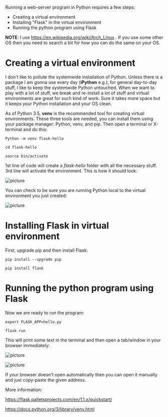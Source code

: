 Running a web-server program in Python requires a few steps:
 - Creating a virtual environment
 - Installing "Flask" in the virtual environment
 - Running the python program using Flask
 

**NOTE**: I use https://en.wikipedia.org/wiki/Arch_Linux . If you use some other OS then you need to search a bit for how you can do the same on your OS.  

 
 # Creating a virtual environment
 
 I don't like to pollute the systemwide installation of Python. Unless there is a package I am gonna use every day (**iPython** e.g.), for general day-to-day stuff, 
 I like to keep the systemwide Python untouched. When we want to play with a lot of stuff, we break and re-install a lot of stuff and virtual environments are great for such kind of work. Sure it takes more space but it keeps your Python installation and your OS clean. 
 
 As of Python 3.5, **venv** is the recommended tool for creating virtual environments. These three tools are needed, you can install them using your package manager: Python, venv, and pip. Then open a terminal or X-terminal and do this:
 
 `Python -m venv flask-hello`
 
 `cd flask-hello`
 
 `source bin/activate`
 
1st line of code will create a *flask-hello* folder with all the necessary stuff. 3rd line will activate the environment. This is how it should look:

![picture](https://i.postimg.cc/mrrrNtwK/Screenshot-from-2020-10-16-22-50-20.png)

You can check to be sure you are running Python local to the virtual environment you just created:

![picture](https://i.postimg.cc/J73G8VG6/Screenshot-from-2020-10-16-22-51-39.png)




# Installing Flask in virtual environment
First, upgrade pip and then install Flask:

`pip install --upgrade pip`

`pip install flask`


# Running the python program using Flask
Now we are ready to run the program:

`export FLASK_APP=hello.py`

`flask run`

This will print some text in the terminal and then open a tab/window in your browser immediately:

![picture](https://i.postimg.cc/bwRvXQrZ/Screenshot-from-2020-10-16-23-20-06.png)

![picture](https://i.postimg.cc/FKRN28w6/Screenshot-from-2020-10-16-23-21-37.png)

If your browser doesn't open automatically then you can open it manually and just copy-paste the given address. 


 More information:

 https://flask.palletsprojects.com/en/1.1.x/quickstart/
 
 https://docs.python.org/3/library/venv.html


